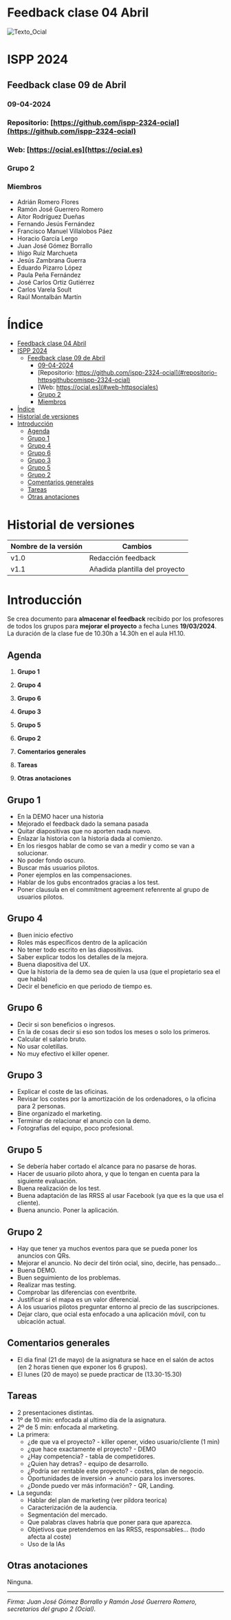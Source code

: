 # Feedback clase 04 Abril


<MDXLayout>
  <img src="https://github.com/ispp-2324-ocial/KB/blob/main/assets/Texto_Ocial.png?raw=true" alt="Texto_Ocial" className="img-centered img-custom-height" />
</MDXLayout>

# ISPP 2024

## Feedback clase 09 de Abril

### 09-04-2024

### Repositorio: [https://github.com/ispp-2324-ocial](https://github.com/ispp-2324-ocial)

### Web: [https://ocial.es](https://ocial.es)

### Grupo 2

### Miembros

- Adrián Romero Flores
- Ramón José Guerrero Romero
- Aitor Rodríguez Dueñas
- Fernando Jesús Fernández
- Francisco Manuel Villalobos Páez
- Horacio García Lergo
- Juan José Gómez Borrallo
- Iñigo Ruíz Marchueta
- Jesús Zambrana Guerra
- Eduardo Pizarro López
- Paula Peña Fernández
- José Carlos Ortiz Gutiérrez
- Carlos Varela Soult
- Raúl Montalbán Martín

# Índice

- [Feedback clase 04 Abril](#feedback-clase-04-abril)
- [ISPP 2024](#ispp-2024)
  - [Feedback clase 09 de Abril](#feedback-clase-09-de-abril)
    - [09-04-2024](#09-04-2024)
    - [Repositorio: https://github.com/ispp-2324-ocial](#repositorio-httpsgithubcomispp-2324-ocial)
    - [Web: https://ocial.es](#web-httpsociales)
    - [Grupo 2](#grupo-2)
    - [Miembros](#miembros)
- [Índice](#índice)
- [Historial de versiones](#historial-de-versiones)
- [Introducción](#introducción)
  - [Agenda](#agenda)
  - [Grupo 1](#grupo-1)
  - [Grupo 4](#grupo-4)
  - [Grupo 6](#grupo-6)
  - [Grupo 3](#grupo-3)
  - [Grupo 5](#grupo-5)
  - [Grupo 2](#grupo-2-1)
  - [Comentarios generales](#comentarios-generales)
  - [Tareas](#tareas)
  - [Otras anotaciones](#otras-anotaciones)

# Historial de versiones
| Nombre de la versión | Cambios |
|-------------------------|-------------------------|
| v1.0 | Redacción feedback|
| v1.1 | Añadida plantilla del proyecto |

# Introducción

Se crea documento para **almacenar el feedback** recibido por los profesores de todos los grupos para **mejorar el proyecto** a fecha Lunes **19/03/2024**. La duración de la clase fue de 10.30h a 14.30h en el aula H1.10.

## Agenda 

1. **Grupo 1** 

2. **Grupo 4** 

3. **Grupo 6** 

4. **Grupo 3**

5. **Grupo 5**

6. **Grupo 2**

7. **Comentarios generales**

8. **Tareas**

9. **Otras anotaciones**


## Grupo 1

- En la DEMO hacer una historia
- Mejorado el feedback dado la semana pasada
- Quitar diapositivas que no aporten nada nuevo.
- Enlazar la historia con la historia dada al comienzo.
- En los riesgos hablar de como se van a medir y como se van a solucionar.
- No poder fondo oscuro.
- Buscar más usuarios pilotos.
- Poner ejemplos en las compensaciones.
- Hablar de los gubs encontrados gracias a los test.
- Poner clausula en el commitment agreement refenrente al grupo de usuarios pilotos.

## Grupo 4

- Buen inicio efectivo
- Roles más específicos dentro de la aplicación
- No tener todo escrito en las diapositivas.
- Saber explicar todos los detalles de la mejora.
- Buena diapositiva del UX.
- Que la historia de la demo sea de quien la usa (que el propietario sea el que habla)
- Decir el beneficio en que periodo de tiempo es.


## Grupo 6

- Decir si son beneficios o ingresos.
- En la de cosas decir si eso son todos los meses o solo los primeros.
- Calcular el salario bruto.
- No usar coletillas.
- No muy efectivo el killer opener.
 

## Grupo 3

- Explicar el coste de las oficinas.
- Revisar los costes por la amortización de los ordenadores, o la oficina para 2 personas.
- Bine organizado el marketing.
- Terminar de relacionar el anuncio con la demo.
- Fotografias del equipo, poco profesional.


## Grupo 5

- Se debería haber cortado el alcance para no pasarse de horas.
- Hacer de usuario piloto ahora, y que lo tengan en cuenta para la siguiente evaluación.
- Buena realización de los test.
- Buena adaptación de las RRSS al usar Facebook (ya que es la que usa el cliente).
- Buena anuncio. Poner la aplicación.


## Grupo 2

- Hay que tener ya muchos eventos para que se pueda poner los anuncios con QRs.
- Mejorar el anuncio. No decir del tirón ocial, sino, decirle, has pensado...
- Buena DEMO.
- Buen seguimiento de los problemas.
- Realizar mas testing.
- Comprobar las diferencias con eventbrite.
- Justificar si el mapa es un valor diferencial.
- A los usuarios pilotos preguntar entorno al precio de las suscripciones.
- Dejar claro, que ocial esta enfocado a una aplicación móvil, con tu ubicación actual.


## Comentarios generales

- El dia final (21 de mayo) de la asignatura se hace en el salón de actos (en 2 horas tienen que exponer los 6 grupos).
- El lunes (20 de mayo) se puede practicar de (13.30-15.30)


## Tareas
- 2 presentaciones distintas.
- 1º de 10 min: enfocada al ultimo día de la asignatura.
- 2º de 5 min: enfocada al marketing.
- La primera:
  - ¿de que va el proyecto? - killer opener, video usuario/cliente (1 min)
  - ¿que hace exactamente el proyecto? - DEMO
  - ¿Hay competencia? - tabla de competidores.
  - ¿Quien hay detras? - equipo de desarrollo.
  - ¿Podría ser rentable este proyecto? - costes, plan de negocio.
  - Oportunidades de inversión -> anuncio para los inversores.
  - ¿Donde puedo ver más información? - QR, Landing.
- La segunda:
  - Hablar del plan de marketing (ver pildora teorica)
  - Caracterización de la audencia.
  - Segmentación del mercado.
  - Que palabras claves habría que poner para que aparezca.
  - Objetivos que pretendemos en las RRSS, responsables... (todo afecta al coste)
  - Uso de la IAs


## Otras anotaciones

Ninguna.

--- 

*Firma: Juan José Gómez Borrallo y Ramón José Guerrero Romero, secretarios del grupo 2 (Ocial).*